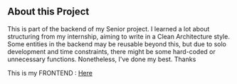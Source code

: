 ## About this Project

This is part of the backend of my Senior project. I learned a lot about structuring from my internship, aiming to write in a Clean Architecture style. Some entities in the backend may be reusable beyond this, but due to solo development and time constraints, there might be some hard-coded or unnecessary functions. Nonetheless, I've done my best. Thanks

This is my FRONTEND : [Here](https://github.com/khemmaphat/scented-secrets-web)
